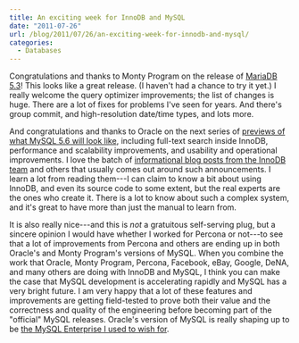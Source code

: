 ```yaml
---
title: An exciting week for InnoDB and MySQL
date: "2011-07-26"
url: /blog/2011/07/26/an-exciting-week-for-innodb-and-mysql/
categories:
  - Databases
---
```

Congratulations and thanks to Monty Program on the release of [MariaDB 5.3](http://kb.askmonty.org/en/what-is-mariadb-53)! This looks like a great release. (I haven't had a chance to try it yet.) I really welcome the query optimizer improvements; the list of changes is huge. There are a lot of fixes for problems I've seen for years. And there's group commit, and high-resolution date/time types, and lots more.

And congratulations and thanks to Oracle on the next series of [previews of what MySQL 5.6 will look like](http://www.oracle.com/us/corporate/press/439460), including full-text search inside InnoDB, performance and scalability improvements, and usability and operational improvements. I love the batch of [informational blog posts from the InnoDB team](http://blogs.innodb.com/wp/2011/07/) and others that usually comes out around such announcements. I learn a lot from reading them---I can claim to know a bit about using InnoDB, and even its source code to some extent, but the real experts are the ones who create it. There is a lot to know about such a complex system, and it's great to have more than just the manual to learn from.

It is also really nice---and this is *not* a gratuitous self-serving plug, but a sincere opinion I would have whether I worked for Percona or not---to see that a lot of improvements from Percona and others are ending up in both Oracle's and Monty Program's versions of MySQL. When you combine the work that Oracle, Monty Program, Percona, Facebook, eBay, Google, DeNA, and many others are doing with InnoDB and MySQL, I think you can make the case that MySQL development is accelerating rapidly and MySQL has a very bright future. I am very happy that a lot of these features and improvements are getting field-tested to prove both their value and the correctness and quality of the engineering before becoming part of the "official" MySQL releases. Oracle's version of MySQL is really shaping up to be [the MySQL Enterprise I used to wish for](/blog/2007/08/12/what-would-make-me-buy-mysql-enterprise/ "What would make me buy MySQL Enterprise?").


